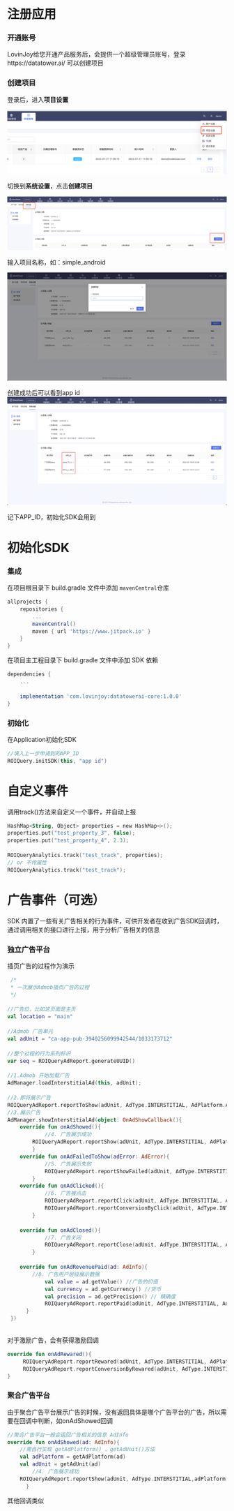 # 注册应用

### 开通账号

LovinJoy给您开通产品服务后，会提供一个超级管理员账号，登录https://datatower.ai/ 可以创建项目

### 创建项目

登录后，进入**项目设置**

![image-image-project-setting](https://github.com/lovinjoy/datatower.ai-core-android/blob/main/resurce/image-project-setting.png)

切换到**系统设置**，点击**创建项目**

![image-create-project](https://github.com/lovinjoy/datatower.ai-core-android/blob/main/resurce/image-create-project.png)

输入项目名称，如：simple_android

![image-setting-name](https://github.com/lovinjoy/datatower.ai-core-android/blob/main/resurce/image-setting-name.png)

创建成功后可以看到app id
![image-appid-view](https://github.com/lovinjoy/datatower.ai-core-android/blob/main/resurce/image-appid-view.png)

记下APP_ID，初始化SDK会用到

### 

# 初始化SDK

### 集成

在项目根目录下 build.gradle 文件中添加 `mavenCentral`仓库

```groovy
allprojects {
    repositories {
        ...
        mavenCentral()
        maven { url 'https://www.jitpack.io' }
    }
}
```

在项目主工程目录下 build.gradle 文件中添加  SDK 依赖

```groovy
dependencies {
    ...

    implementation 'com.lovinjoy:datatowerai-core:1.0.0'
}
```

### 初始化

在Application初始化SDK

```kotlin
//填入上一步申请到的APP_ID
ROIQuery.initSDK(this, "app id")
```

# 自定义事件

调用track()方法来自定义一个事件，并自动上报

```kotlin
HashMap<String, Object> properties = new HashMap<>();
properties.put("test_property_3", false);
properties.put("test_property_4", 2.3);

ROIQueryAnalytics.track("test_track", properties);
// or 不传属性
ROIQueryAnalytics.track("test_track");
```



# 广告事件（可选）

SDK  内置了一些有关广告相关的行为事件，可供开发者在收到广告SDK回调时，通过调用相关的接口进行上报，用于分析广告相关的信息

### 独立广告平台

插页广告的过程作为演示

```kotlin
 /*
 * 一次展示Admob插页广告的过程
 */
 
//广告位，比如这页面是主页
val location = "main"
 
//Admob 广告单元
val adUnit = "ca-app-pub-3940256099942544/1033173712"
 
//整个过程的行为系列标识
var seq = ROIQueryAdReport.generateUUID()
 
//1.Admob 开始加载广告
AdManager.loadInterstitialAd(this, adUnit); 

//2.即将展示广告
ROIQueryAdReport.reportToShow(adUnit, AdType.INTERSTITIAL, AdPlatform.ADMOB, location, seq)
//3.展示广告
AdManager.showInterstitialAd(object: OnAdShowCallback(){
   	override fun onAdShowed(){
        	//4. 广告展示成功
   		ROIQueryAdReport.reportShow(adUnit, AdType.INTERSTITIAL, AdPlatform.ADMOB, location,seq)
    	}
   	override fun onAdFailedToShow(adError: AdError){
      		//5. 广告展示失败
    		ROIQueryAdReport.reportShowFailed(adUnit, AdType.INTERSTITIAL, AdPlatform.ADMOB, location, seq, adError.code, adError.msg)
    	}
   	override fun onAdClicked(){
        	//6. 广告被点击
     		ROIQueryAdReport.reportClick(adUnit, AdType.INTERSTITIAL, AdPlatform.ADMOB, location, seq)
      		ROIQueryAdReport.reportConversionByClick(adUnit, AdType.INTERSTITIAL, AdPlatform.ADMOB, location, seq)
    	}
   		
   	override fun onAdClosed(){
        	//7. 广告关闭
     		ROIQueryAdReport.reportClose(adUnit, AdType.INTERSTITIAL, AdPlatform.ADMOB, location, seq)
    	}
   
   	override fun onAdRevenuePaid(ad: AdInfo){
		//8. 广告用户层级展示数据
        	val value = ad.getValue() //广告的价值
        	val currency = ad.getCurrency() //货币
        	val precision = ad.getPrecision() // 精确度
        	ROIQueryAdReport.reportPaid(adUnit, AdType.INTERSTITIAL, AdPlatform.ADMOB, location, seq, value, currency, precision)
      }
 })
    

```

对于激励广告，会有获得激励回调

```kotlin
override fun onAdRewared(){
     ROIQueryAdReport.reportRewared(adUnit, AdType.INTERSTITIAL, AdPlatform.ADMOB, location, seq)
     ROIQueryAdReport.reportConversionByRewared(adUnit, AdType.INTERSTITIAL, AdPlatform.ADMOB, location, seq)
}
```



### 聚合广告平台

由于聚合广告平台展示广告的时候，没有返回具体是哪个广告平台的广告，所以需要在回调中判断，如onAdShowed回调

```kotlin
//聚合广告平台一般会返回广告相关的信息 AdInfo
override fun onAdShowed(ad: AdInfo){
  	//需自行实现 getAdPlatform() 、getAdUnit()方法
  	val adPlatform = getAdPlatform(ad)
  	val adUnit = getAdUnit(ad)
        //4. 广告展示成功
   	ROIQueryAdReport.reportShow(adUnit, AdType.INTERSTITIAL,adPlatform,location, seq)
      }
```

其他回调类似
